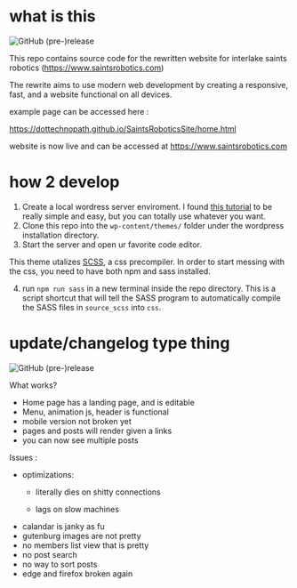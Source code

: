 # what is this

![GitHub (pre-)release](https://img.shields.io/github/release/dottechnopath/SaintsRoboticsSite/all.svg)

This repo contains source code for the rewritten website for interlake saints robotics (https://www.saintsrobotics.com)

The rewrite aims to use modern web development by creating a responsive, fast, and a website functional on all devices.

example page can be accessed here :

https://dottechnopath.github.io/SaintsRoboticsSite/home.html

website is now live and can be accessed at https://www.saintsrobotics.com


# how 2 develop

1. Create a local wordress server enviroment. I found [this tutorial](https://www.themeum.com/install-wordpress-localhost/) to be really simple and easy, but you can totally use whatever you want. 
2. Clone this repo into the `wp-content/themes/` folder under the wordpress installation directory.
3. Start the server and open ur favorite code editor. 

This theme utalizes [SCSS](https://sass-lang.com/), a css precompiler. In order to start messing with the css, you need to have both npm and sass installed. 

4. run `npm run sass` in a new terminal inside the repo directory. This is a script shortcut that will tell the SASS program to automatically compile the SASS files in `source_scss` into `css`.


# update/changelog type thing
![GitHub (pre-)release](https://img.shields.io/github/release/dottechnopath/SaintsRoboticsSite/all.svg)

 What works?
 - Home page has a landing page, and is editable
 - Menu, animation js, header is functional
 - mobile version not broken yet
 - pages and posts will render given a links 
 - you can now see multiple posts

 
 
 Issues :
 - optimizations:
   - literally dies on shitty connections
  
   - lags on slow machines
 - calandar is janky as fu
 - gutenburg images are not pretty
 - no members list view that is pretty
 - no post search
 - no way to sort posts
 - edge and firefox broken again
 


